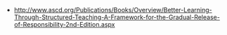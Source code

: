   - http://www.ascd.org/Publications/Books/Overview/Better-Learning-Through-Structured-Teaching-A-Framework-for-the-Gradual-Release-of-Responsibility-2nd-Edition.aspx
